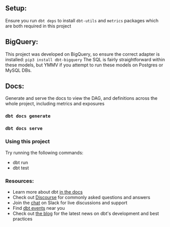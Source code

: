 
## Setup:
Ensure you run `dbt deps` to install `dbt-utils` and `metrics` packages which are both required in this project

## BigQuery:
This project was developed on BigQuery, so ensure the correct adapter is installed: `pip3 install dbt-bigquery`
The SQL is fairly straightforward within these models, but YMMV if you attempt to run these models on Postgres or MySQL DBs.

## Docs:
Generate and serve the docs to view the DAG, and definitions across the whole project, including metrics and exposures
### `dbt docs generate`
### `dbt docs serve`


### Using this project
Try running the following commands:
- dbt run
- dbt test


### Resources:
- Learn more about dbt [in the docs](https://docs.getdbt.com/docs/introduction)
- Check out [Discourse](https://discourse.getdbt.com/) for commonly asked questions and answers
- Join the [chat](https://community.getdbt.com/) on Slack for live discussions and support
- Find [dbt events](https://events.getdbt.com) near you
- Check out [the blog](https://blog.getdbt.com/) for the latest news on dbt's development and best practices
